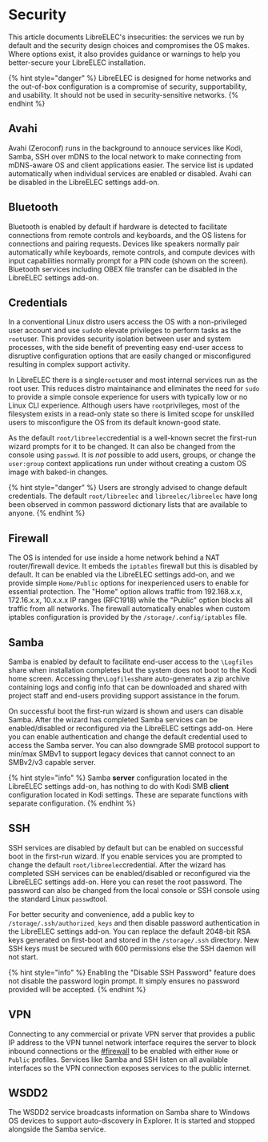 # Security

This article documents LibreELEC's insecurities: the services we run by default and the security design choices and compromises the OS makes. Where options exist, it also provides guidance or warnings to help you better-secure your LibreELEC installation.

{% hint style="danger" %}
LibreELEC is designed for home networks and the out-of-box configuration is a compromise of security, supportability, and usability. It should not be used in security-sensitive networks.
{% endhint %}

## Avahi

Avahi (Zeroconf) runs in the background to annouce services like Kodi, Samba, SSH over mDNS to the local network to make connecting from mDNS-aware OS and client applications easier. The service list is updated automatically when individual services are enabled or disabled. Avahi can be disabled in the LibreELEC settings add-on.

## Bluetooth

Bluetooth is enabled by default if hardware is detected to facilitate connections from remote controls and keyboards, and the OS listens for connections and pairing requests. Devices like speakers normally pair automatically while keyboards, remote controls, and compute devices with input capabilities normally prompt for a PIN code (shown on the screen). Bluetooth services including OBEX file transfer can be disabled in the LibreELEC settings add-on.

## Credentials

In a conventional Linux distro users access the OS with a non-privileged user account and use `sudo`to elevate privileges to perform tasks as the `root`user. This provides security isolation between user and system processes, with the side benefit of preventing easy end-user access to disruptive configuration options that are easily changed or misconfigured resulting in complex support activity.

In LibreELEC there is a single`root`user and most internal services run as the root user. This reduces distro maintainance and eliminates the need for `sudo` to provide a simple console experience for users with typically low or no Linux CLI experience. Although users have `root`privileges, most of the filesystem exists in a read-only state so there is limited scope for unskilled users to misconfigure the OS from its default known-good state.

As the default `root/libreelec`credential is a well-known secret the first-run wizard prompts for it to be changed. It can also be changed from the console using `passwd`. It is _not_ possible to add users, groups, or change the `user:group` context applications run under without creating a custom OS image with baked-in changes.&#x20;

{% hint style="danger" %}
Users are strongly advised to change default credentials. The default `root/libreelec` and `libreelec/libreelec` have long been observed in common password dictionary lists that are available to anyone.
{% endhint %}

## Firewall

The OS is intended for use inside a home network behind a NAT router/firewall device. It embeds the `iptables` firewall but this is disabled by default. It can be enabled via the LibreELEC settings add-on, and we provide simple `Home/Public` options for inexperienced users to enable for essential protection. The "Home" option allows traffic from 192.168.x.x, 172.16.x.x, 10.x.x.x IP ranges (RFC1918) while the "Public" option blocks all traffic from all networks. The firewall automatically enables when custom iptables configuration is provided by the `/storage/.config/iptables` file.

## Samba

Samba is enabled by default to facilitate end-user access to the `\Logfiles` share when installation completes but the system does not boot to the Kodi home screen. Accessing the`\Logfiles`share auto-generates a zip archive containing logs and config info that can be downloaded and shared with project staff and end-users providing support assistance in the forum.

On successful boot the first-run wizard is shown and users can disable Samba. After the wizard has completed Samba services can be enabled/disabled or reconfigured via the LibreELEC settings add-on. Here you can enable authentication and change the default credential used to access the Samba server. You can also downgrade SMB protocol support to min/max SMBv1 to support legacy devices that cannot connect to an SMBv2/v3 capable server.

{% hint style="info" %}
Samba **server** configuration located in the LibreELEC settings add-on, has nothing to do with Kodi SMB **client** configuration located in Kodi settings. These are separate functions with separate configuration.
{% endhint %}

## SSH

SSH services are disabled by default but can be enabled on successful boot in the first-run wizard. If you enable services you are prompted to change the default `root/libreelec`credential. After the wizard has completed SSH services can be enabled/disabled or reconfigured via the LibreELEC settings add-on. Here you can reset the root password. The password can also be changed from the local console or SSH console using the standard Linux `passwd`tool.&#x20;

For better security and convenience, add a public key to `/storage/.ssh/authorized_keys` and then disable password authentication in the LibreELEC settings add-on. You can replace the default 2048-bit RSA keys generated on first-boot and stored in the `/storage/.ssh` directory. New SSH keys must be secured with 600 permissions else the SSH daemon will not start.

{% hint style="info" %}
Enabling the "Disable SSH Password" feature does not disable the password login prompt. It simply ensures no password provided will be accepted.
{% endhint %}

## VPN

Connecting to any commercial or private VPN server that provides a public IP address to the VPN tunnel network interface requires the server to block inbound connections or the [#firewall](security.md#firewall "mention") to be enabled with either `Home` or `Public` profiles. Services like Samba and SSH listen on all available interfaces so the VPN connection exposes services to the public internet.

## WSDD2

The WSDD2 service broadcasts information on Samba share to Windows OS devices to support auto-discovery in Explorer. It is started and stopped alongside the Samba service.&#x20;
